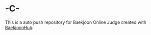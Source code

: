 # -C-
This is a auto push repository for Baekjoon Online Judge created with [BaekjoonHub](https://github.com/BaekjoonHub/BaekjoonHub).
